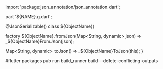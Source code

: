 import 'package:json_annotation/json_annotation.dart';

part '${NAME}.g.dart';

@JsonSerializable()
class ${ObjectName}{

  factory ${ObjectName}.fromJson(Map<String, dynamic> json) => _${ObjectName}FromJson(json);

  Map<String, dynamic> toJson() => _${ObjectName}ToJson(this);
}

#flutter packages pub run build_runner build --delete-conflicting-outputs

